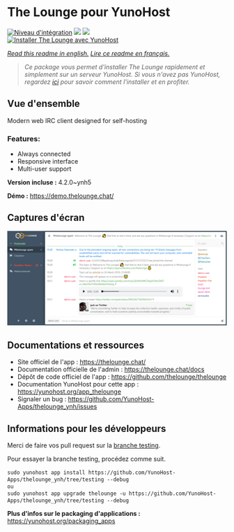 # The Lounge pour YunoHost

[![Niveau d'intégration](https://dash.yunohost.org/integration/thelounge.svg)](https://dash.yunohost.org/appci/app/thelounge) ![](https://ci-apps.yunohost.org/ci/badges/thelounge.status.svg) ![](https://ci-apps.yunohost.org/ci/badges/thelounge.maintain.svg)  
[![Installer The Lounge avec YunoHost](https://install-app.yunohost.org/install-with-yunohost.svg)](https://install-app.yunohost.org/?app=thelounge)

*[Read this readme in english.](./README.md)*
*[Lire ce readme en français.](./README_fr.md)*

> *Ce package vous permet d'installer The Lounge rapidement et simplement sur un serveur YunoHost.
Si vous n'avez pas YunoHost, regardez [ici](https://yunohost.org/#/install) pour savoir comment l'installer et en profiter.*

## Vue d'ensemble

Modern web IRC client designed for self-hosting 

### Features:

- Always connected
- Responsive interface
- Multi-user support

**Version incluse :** 4.2.0~ynh5

**Démo :** https://demo.thelounge.chat/

## Captures d'écran

![](./doc/screenshots/thelounge-screenshot.png)

## Documentations et ressources

* Site officiel de l'app : https://thelounge.chat/
* Documentation officielle de l'admin : https://thelounge.chat/docs
* Dépôt de code officiel de l'app : https://github.com/thelounge/thelounge
* Documentation YunoHost pour cette app : https://yunohost.org/app_thelounge
* Signaler un bug : https://github.com/YunoHost-Apps/thelounge_ynh/issues

## Informations pour les développeurs

Merci de faire vos pull request sur la [branche testing](https://github.com/YunoHost-Apps/thelounge_ynh/tree/testing).

Pour essayer la branche testing, procédez comme suit.
```
sudo yunohost app install https://github.com/YunoHost-Apps/thelounge_ynh/tree/testing --debug
ou
sudo yunohost app upgrade thelounge -u https://github.com/YunoHost-Apps/thelounge_ynh/tree/testing --debug
```

**Plus d'infos sur le packaging d'applications :** https://yunohost.org/packaging_apps